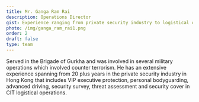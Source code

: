 ```yaml
---
title: Mr. Ganga Ram Rai
description: Operations Director
gist: Experience ranging from private security industry to logistical operations
photo: /img/ganga_ram_rai1.png
order: 2
draft: false
type: team
---
```

Served in the Brigade of Gurkha and was involved in several military operations which involved counter terrorism. He has an extensive experience spanning from 20 plus years in the private security industry in Hong Kong that includes VIP executive protection, personal bodyguarding, advanced driving, security survey, threat assessment and security cover in CIT logistical operations.